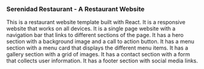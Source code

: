 ### Serenidad Restaurant - A Restaurant Website

This is a restaurant website template built with React. It is a responsive website that works on all devices. It is a single page website with a navigation bar that links to different sections of the page. It has a hero section with a background image and a call to action button. It has a menu section with a menu card that displays the different menu items. It has a gallery section with a grid of images. It has a contact section with a form that collects user information. It has a footer section with social media links.

